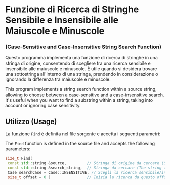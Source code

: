 # Funzione di Ricerca di Stringhe Sensibile e Insensibile alle Maiuscole e Minuscole
### (Case-Sensitive and Case-Insensitive String Search Function)

Questo programma implementa una funzione di ricerca di stringhe in una stringa di origine, consentendo di scegliere tra una ricerca sensibile e insensibile alle maiuscole e minuscole. È utile quando si desidera trovare una sottostringa all'interno di una stringa, prendendo in considerazione o ignorando la differenza tra maiuscole e minuscole.

This program implements a string search function within a source string, allowing to choose between a case-sensitive and a case-insensitive search. It's useful when you want to find a substring within a string, taking into account or ignoring case sensitivity.

## Utilizzo (Usage)

La funzione `Find` è definita nel file sorgente e accetta i seguenti parametri:

The `Find` function is defined in the source file and accepts the following parameters:

```cpp
size_t Find(
 const std::string &source,         // Stringa di origine da cercare (Source string to be searched)
 const std::string &search_string,  // Stringa da cercare (The string to search for)
 Case searchCase = Case::INSENSITIVE, // Scegli la ricerca sensibile/insensibile alle maiuscole e minuscole (Choose case sensitive/insensitive search)
 size_t offset = 0 )                // Inizia la ricerca da questo offset (Start the search from this offset)
